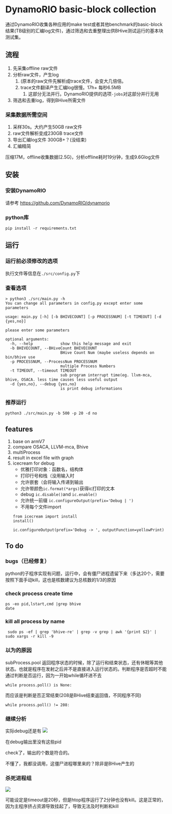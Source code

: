 # DynamoRIO basic-block collection

通过DynamoRIO收集各种应用的make test或者其他benchmark的basic-block结果(TB级别的汇编log文件)，通过筛选和去重整理出供BHive测试运行的基本块测试集。

## 流程

1. 先采集offline raw文件
2. 分析raw文件，产生log
	1. (原本的raw文件先解析成trace文件，会变大几倍倍。
	2. trace文件翻译产生汇编log很慢。17h+ 每秒6.5MB
		1. 这部分无法并行。DynamoRIO提供的选项`-jobs`对这部分并行无用
3. 筛选和去重log，得到BHive所需文件

### 采集数据所需空间

1. 采样30s。大约产生50GB raw文件
2. raw文件解析变成230GB trace文件
3. 导出汇编log文件 300GB+？(没结束)
4. 汇编精简

压缩17M，offline收集数据(2.5G)，分析offline耗时19分钟，生成9.6Glog文件

## 安装
### 安装DynamoRIO

请参考 https://github.com/DynamoRIO/dynamorio
### python库
```
pip install -r requirements.txt
```

## 运行
### 运行前必须修改的选项
执行文件等信息在`./src/config.py`下

### 查看选项
```
> python3 ./src/main.py -h
You can change all parameters in config.py except enter some parameters

usage: main.py [-h] [-b BHIVECOUNT] [-p PROCESSNUM] [-t TIMEOUT] [-d {yes,no}]

please enter some parameters

optional arguments:
  -h, --help            show this help message and exit
  -b BHIVECOUNT, --BHiveCount BHIVECOUNT
                        BHive Count Num (maybe useless depends on bin/bhive use
  -p PROCESSNUM, --ProcessNum PROCESSNUM
                        multiple Process Numbers
  -t TIMEOUT, --timeout TIMEOUT
                        sub program interrupt time(eg. llvm-mca, bhive, OSACA. less time causes less useful output
  -d {yes,no}, --debug {yes,no}
                        is print debug informations
```
### 推荐运行
```
python3 ./src/main.py -b 500 -p 20 -d no
```
## features

1. base on armV7
2. compare OSACA, LLVM-mca, Bhive
3. multiProcess
4. result in excel file with graph
5. icecream for debug
	* 优雅打印对象：函数名，结构体
	* 打印行号和栈（没用输入时
	* 允许嵌套（会将输入传递到输出
	* 允许带颜色`ic.format(*args)`获得ic打印的文本
	* debug `ic.disable()`and `ic.enable()`
	* 允许统一前缀 `ic.configureOutput(prefix='Debug | ')`
	* 不用每个文件import
	```
	from icecream import install
	install()

	ic.configureOutput(prefix='Debug -> ', outputFunction=yellowPrint)
	```
## To do
### bugs（已经修复）

python的子程序实现有问题，运行中，会有僵尸进程遗留下来（多达20个，需要按照下面手动kill，这也是核数建议为总核数的1/3的原因

### check process create time
```
ps -eo pid,lstart,cmd |grep bhive
date
```
### kill all process by name
```
 sudo ps -ef | grep 'bhive-re' | grep -v grep | awk '{print $2}' | sudo xargs -r kill -9
```

### 以为的原因

subProcess.pool 返回程序状态的时候，除了运行和结束状态，还有休眠等其他状态。也就是程序在发射之后并不是直接进入运行状态的。判断程序是否超时不能通过判断是否运行，因为一开始while循环进不去
```
while process.poll() is None:
```
而应该是判断是否正常结束(208是BHive结束返回值，不同程序不同)
```
while process.poll() != 208:
```
### 继续分析
实际debug还是有
![](https://shaojiemike.oss-cn-hangzhou.aliyuncs.com/img/20220625173740.png)

在debug输出里没有这些pid

check了，输出的个数是符合的。

不懂了，我都没调用，这僵尸进程哪里来的？除非是BHive产生的

### 杀死进程组

![](https://shaojiemike.oss-cn-hangzhou.aliyuncs.com/img/20220625185611.png)

可能设定是timeout是20秒，但是htop程序运行了2分钟也没有kill。这是正常的，因为主程序挤占资源导致挂起了，导致无法及时判断和kill